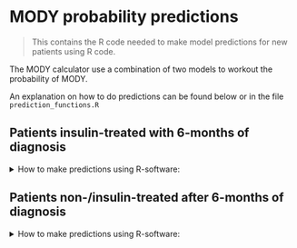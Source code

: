 # MODY probability predictions

> This contains the R code needed to make model predictions for new patients using R code.

The MODY calculator use a combination of two models to workout the probability of MODY.

An explanation on how to do predictions can be found below or in the file `prediction_functions.R`

## Patients insulin-treated with 6-months of diagnosis

<details>
<summary>How to make predictions using R-software:</summary>
<br> 

To make predictions, you will need all of the files present on this folder [here](https://github.com/Exeter-Diabetes/MODY-calculator-clinical-paper/tree/main/new_data_predictions).

1.  Load the functions used for prediction.

``` r
# load functions
source("prediction_functions.R")
```

2.  Next, load the data containing the patient information.

``` r
# load dataset  
data <- ...
```

The data should be formatted in the following way:

| pardm<br>numeric | agerec<br>numeric | hba1c<br>numeric | agedx<br>numeric | sex<br>numeric | bmi<br>numeric | C<br>numeric | A<br>numeric |
|---------|---------|---------|---------|---------|---------|---------|---------|
| 1 or 0 | \>1 or \<35 | \>3% or \< 15% | \>1 or \<120 | 1 - male<br>2 - female | \>14 or \<70 | 1 or 0 | 1 or 0 |

3.  Load the necessary model parameters.

``` r
# ## load posteriors
# rcs_parms <- readRDS("rcs_parms.rds")
# posterior_samples_T1D <- readRDS("type_1_model_posteriors_single_value.rds")
# 
# # ### create object to use for prediction
# posterior_samples_T1D_obj <- list(post = posterior_samples_T1D$samples)
# class(posterior_samples_T1D_obj) <- "T1D"
```

4.  Make predictions for new patients

``` r
## make predictions
posterior_predictions_T1D <- predict(posterior_samples_T1D_obj, dataset, rcs_parms) %>%
  apply(., 2, function(x) {
    data.frame(prob = mean(x), LCI = quantile(x, probs = 0.025), UCI = quantile(x, probs = 0.975))
  }) %>%
  bind_rows()
```

This code will produce a point prediction (`prob`), alongside a 95% credible interval (`LCI`-`UCI`).

<br>
</details>

## Patients non-/insulin-treated after 6-months of diagnosis

<details>
<summary>How to make predictions using R-software:</summary>
<br> 

To make predictions, you will need all of the files present on this folder [here](https://github.com/Exeter-Diabetes/MODY-calculator-clinical-paper/tree/main/new_data_predictions).

1.  Load the functions used for prediction.

``` r
# load functions
source("prediction_functions.R")
```

2.  Next, load the data containing the patient information.

``` r
# load dataset
data <- ...
```

The data should be formatted in the following way:

| pardm<br>numeric | agerec<br>numeric | hba1c<br>numeric | agedx<br>numeric | sex<br>numeric | bmi<br>numeric | insoroha<br>numeric |
|-----------|-----------|-----------|-----------|-----------|-----------|-----------|
| 1 or 0 | \>1 or \<35 | \>3% or \<15% | \>1 or \<120 | 1 - male<br>2 - female | \>14 or \<70   | 1 or 0 |

3.  Load the necessary model parameters.

``` r
# ## load posteriors# 
# posterior_samples_T2D <- readRDS("type_2_model_posteriors_single_value.rds")
# 
# posterior_samples_T2D_obj <- list(post = posterior_samples_T2D$samples)
# class(posterior_samples_T2D_obj) <- "T2D"
```

4.  Make predictions for new patients

``` r
## make predictions
posterior_predictions_T2D <- predict(posterior_samples_T2D_obj, dataset) %>%
  apply(., 2, function(x) {
    data.frame(prob = mean(x), LCI = quantile(x, probs = 0.025), UCI = quantile(x, probs = 0.975))
  }) %>%
  bind_rows()
```

This code will produce a point prediction (`prob`), alongside a 95% credible interval (`LCI`-`UCI`).

<br>
</details>
